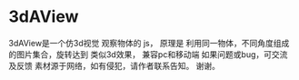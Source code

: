 # 3dAView
 3dAView是一个仿3d视觉 观察物体的 js，
 原理是 利用同一物体，不同角度组成的图片集合，旋转达到 类似3d效果，
 兼容pc和移动端
 如果问题或bug，可交流及反馈
 素材源于网络，如有侵犯，请作者联系告知。
 谢谢。
